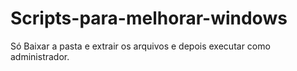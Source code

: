 # Scripts-para-melhorar-windows

Só Baixar a pasta e extrair os arquivos e depois executar como administrador.
